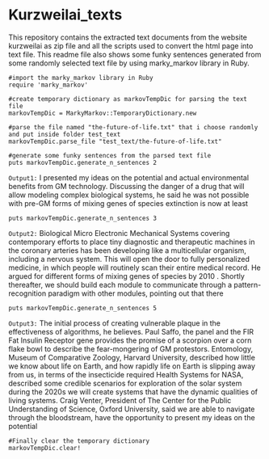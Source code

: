 # Kurzweilai_texts

This repository contains the extracted text documents from the website kurzweilai as zip file and all the scripts used to convert the html page into text file. This readme file also shows some funky sentences generated from some randomly selected text file by using marky_markov library in Ruby.

`#import the marky_markov library in Ruby`  
`require 'marky_markov'`

`#create temporary dictionary as markovTempDic for parsing the text file`  
`markovTempDic = MarkyMarkov::TemporaryDictionary.new`  

`#parse the file named "the-future-of-life.txt" that i choose randomly and put inside folder test_text`  
`markovTempDic.parse_file "test_text/the-future-of-life.txt"`

`#generate some funky sentences from the parsed text file`  
`puts markovTempDic.generate_n_sentences 2`

`Output1:`
I presented my ideas on the potential and actual environmental benefits from GM technology. Discussing the danger of a drug that will allow modeling complex biological systems, he said he was not possible with pre-GM forms of mixing genes of species extinction is now at least

`puts markovTempDic.generate_n_sentences 3`

`Output2:`
Biological Micro Electronic Mechanical Systems covering contemporary efforts to place tiny diagnostic and therapeutic machines in the coronary arteries has been developing like a multicellular organism, including a nervous system. This will open the door to fully personalized medicine, in which people will routinely scan their entire medical record. He argued for different forms of mixing genes of species by 2010 .  Shortly thereafter, we should build each module to communicate through a pattern-recognition paradigm with other modules, pointing out that there

`puts markovTempDic.generate_n_sentences 5`

`Output3:`
The initial process of creating vulnerable plaque in the effectiveness of algorithms, he believes. Paul Saffo, the panel and the FIR Fat Insulin Receptor gene provides the promise of a scorpion over a corn flake bowl to describe the fear-mongering of GM protestors. Entomology, Museum of Comparative Zoology, Harvard University, described how little we know about life on Earth, and how rapidly life on Earth is slipping away from us, in terms of the insecticide required Health Systems for NASA, described some credible scenarios for exploration of the solar system during the 2020s we will create systems that have the dynamic qualities of living systems. Craig Venter, President of The Center for the Public Understanding of Science, Oxford University, said we are able to navigate through the bloodstream, have the opportunity to present my ideas on the potential

`#Finally clear the temporary dictionary`  
`markovTempDic.clear! `


